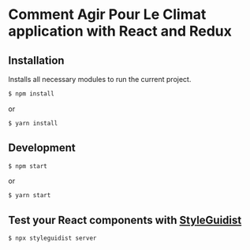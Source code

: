 # Comment Agir Pour Le Climat application with React and Redux

## Installation

Installs all necessary modules to run the current project.

```bash
$ npm install
```

or

```bash
$ yarn install
```

## Development

```bash
$ npm start
```

or

```bash
$ yarn start
```

## Test your React components with [StyleGuidist](https://react-styleguidist.js.org/)

```bash
$ npx styleguidist server
```

